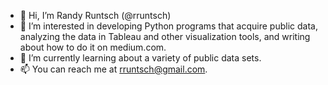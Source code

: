 - 👋 Hi, I’m Randy Runtsch (@rruntsch)
- 👀 I’m interested in developing Python programs that acquire public data, analyzing the data in Tableau and other visualization tools, and writing about how to do it on medium.com.
- 🌱 I’m currently learning about a variety of public data sets.
- 📫 You can reach me at rruntsch@gmail.com.

<!---
rruntsch/rruntsch is a ✨ special ✨ repository because its `README.md` (this file) appears on your GitHub profile.
You can click the Preview link to take a look at your changes.
--->
